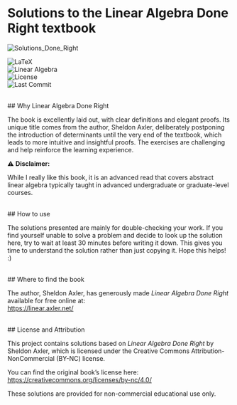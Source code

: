 # Solutions to the Linear Algebra Done Right textbook

![Solutions_Done_Right](https://github.com/user-attachments/assets/5d8e76c8-44a9-4364-adf4-a322a0fcce99)

![LaTeX](https://img.shields.io/badge/language-LaTeX-blue)  
![Linear Algebra](https://img.shields.io/badge/topic-linear_algebra-brightgreen)  
![License](https://img.shields.io/github/license/SupremeLordGamer/latex-linear-algebra-solutions)  
![Last Commit](https://img.shields.io/github/last-commit/SupremeLordGamer/latex-linear-algebra-solutions)

<br>
## Why Linear Algebra Done Right

The book is excellently laid out, with clear definitions and elegant proofs. Its unique title comes from the author, Sheldon Axler, deliberately postponing the introduction of determinants until the very end of the textbook, which leads to more intuitive and insightful proofs. The exercises are challenging and help reinforce the learning experience.

⚠️ **Disclaimer:**

While I really like this book, it is an advanced read that covers abstract linear algebra typically taught in advanced undergraduate or graduate-level courses.

<br>
## How to use

The solutions presented are mainly for double-checking your work. If you find yourself unable to solve a problem and decide to look up the solution here, try to wait at least 30 minutes before writing it down. This gives you time to understand the solution rather than just copying it. Hope this helps! :)

<br>
## Where to find the book

The author, Sheldon Axler, has generously made *Linear Algebra Done Right* available for free online at:  
https://linear.axler.net/

<br>
## License and Attribution

This project contains solutions based on *Linear Algebra Done Right* by Sheldon Axler, which is licensed under the Creative Commons Attribution-NonCommercial (BY-NC) license.

You can find the original book’s license here:  
https://creativecommons.org/licenses/by-nc/4.0/

These solutions are provided for non-commercial educational use only.


